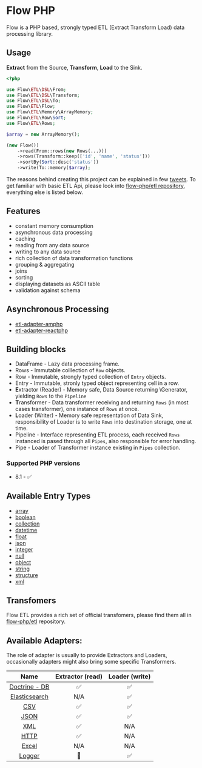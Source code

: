 # Flow PHP 

Flow is a PHP based, strongly typed ETL (Extract Transform Load) data processing library. 

## Usage

**Extract** from the Source, **Transform**, **Load** to the Sink. 

```php
<?php

use Flow\ETL\DSL\From;
use Flow\ETL\DSL\Transform;
use Flow\ETL\DSL\To;
use Flow\ETL\Flow;
use Flow\ETL\Memory\ArrayMemory;
use Flow\ETL\Row\Sort;
use Flow\ETL\Rows;

$array = new ArrayMemory();

(new Flow())
    ->read(From::rows(new Rows(...)))
    ->rows(Transform::keep(['id', 'name', 'status']))
    ->sortBy(Sort::desc('status'))
    ->write(To::memory($array);
```

The reasons behind creating this project can be explained in few [tweets](https://twitter.com/norbert_tech/status/1484863793280786439?s=21). 
To get familiar with basic ETL Api, please look into [flow-php/etl repository](https://github.com/flow-php/etl), everything else is listed below. 

## Features

* constant memory consumption
* asynchronous data processing
* caching
* reading from any data source
* writing to any data source
* rich collection of data transformation functions
* grouping & aggregating
* joins
* sorting 
* displaying datasets as ASCII table
* validation against schema

## Asynchronous Processing

* [etl-adapter-amphp](https://github.com/flow-php/etl-adapter-amphp)
* [etl-adapter-reactphp](https://github.com/flow-php/etl-adapter-reactphp)

## Building blocks

* DataFrame - Lazy data processing frame. 
* Rows - Immutable colllection of `Row` objects. 
* Row - Immutable, strongly typed collection of `Entry` objects. 
* Entry - Immutable, stronly typed object representing cell in a row. 
* **E**xtractor (Reader) - Memory safe, Data Source returning \Generator, yielding `Rows` to the `Pipeline`
* **T**ransformer - Data transformer receiving and returning `Rows` (in most cases transformer), one instance of `Rows` at once.  
* **L**oader (Writer) - Memory safe representation of Data Sink, responsibility of Loader is to write `Rows` into destination storage, one at time. 
* Pipeline - Interface representing ETL process, each received `Rows` instanced is pased through all `Pipes`, also responsible for error handling. 
* Pipe - Loader of Transformer instance existing in `Pipes` collection.  

### Supported PHP versions

* 8.1 - ✅

## Available Entry Types

* [array](https://github.com/flow-php/etl/blob/1.x/src/Flow/ETL/Row/Entry/ArrayEntry.phpp)
* [boolean](https://github.com/flow-php/etl/blob/1.x/src/Flow/ETL/Row/Entry/BooleanEntry.php)
* [collection](https://github.com/flow-php/etl/blob/1.x/src/Flow/ETL/Row/Entry/CollectionEntry.php)
* [datetime](https://github.com/flow-php/etl/blob/1.x/src/Flow/ETL/Row/Entry//DateTimeEntry.php)
* [float](https://github.com/flow-php/etl/blob/1.x/src/Flow/ETL/Row/Entry/FloatEntry.php)
* [json](https://github.com/flow-php/etl/blob/1.x/src/Flow/ETL/Row/Entry/JsonEntry.php)
* [integer](https://github.com/flow-php/etl/blob/1.x/src/Flow/ETL/Row/Entry/IntegerEntry.php)
* [null](https://github.com/flow-php/etl/blob/1.x/src/Flow/ETL/Row/Entry/NullEntry.php)
* [object](https://github.com/flow-php/etl/blob/1.x/src/Flow/ETL/Row/Entry/ObjectEntry.php)
* [string](https://github.com/flow-php/etl/blob/1.x/src/Flow/ETL/Row/Entry/StringEntry.php)
* [structure](https://github.com/flow-php/etl/blob/1.x/src/Flow/ETL/Row/Entry/StructureEntry.php)
* [xml](https://github.com/flow-php/etl-adapter-xml/blob/1.x/src/Flow/ETL/Row/Entry/XMLEntry.php)

## Transfomers

Flow ETL provides a rich set of official transfomers, please find them all in [flow-php/etl](https://github.com/flow-php/etl/#transformers) 
repository.

## Available Adapters: 

The role of adapter is usually to provide Extractors and Loaders, occasionally adapters might also bring some specific Transformers.

<table style="text-align:center">
<thead>
  <tr>
    <th>Name</th>
    <th>Extractor (read)</th>
    <th>Loader (write)</th>
  </tr>
</thead>
<tbody>
  <tr>
      <td><a href="https://github.com/flow-php/etl-adapter-doctrine">Doctrine - DB</a></td>
      <td>✅</td>
      <td>✅</td>
  </tr>
  <tr>
      <td><a href="https://github.com/flow-php/etl-adapter-elasticsearch">Elasticsearch</a></td>
      <td>N/A</td>
      <td>✅</td>
  </tr>
  <tr>
      <td><a href="https://github.com/flow-php/etl-adapter-csv">CSV</a></td>
      <td>✅</td>
      <td>✅</td>
  </tr>
  <tr>
      <td><a href="https://github.com/flow-php/etl-adapter-json">JSON</a></td>
      <td>✅</td>
      <td>✅</td>
  </tr>
  <tr>
      <td><a href="https://github.com/flow-php/etl-adapter-xml">XML</a></td>
      <td>✅</td>
      <td>N/A</td>
  </tr>
  <tr>
      <td><a href="https://github.com/flow-php/etl-adapter-http">HTTP</a></td>
      <td>✅</td>
      <td>N/A</td>
  </tr>
  <tr>
      <td><a href="#">Excel</a></td>
      <td>N/A</td>
      <td>N/A</td>
  </tr>
  <tr>
      <td><a href="https://github.com/flow-php/etl-adapter-logger">Logger</a></td>
      <td>🚫</td>
      <td>✅</td>
  </tr>
</tbody>
</table>

